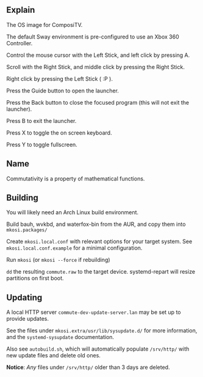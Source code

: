 ## Explain
The OS image for ComposiTV.

The default Sway environment is pre-configured to use an Xbox 360 Controller.

Control the mouse cursor with the Left Stick, and left click by pressing A.

Scroll with the Right Stick, and middle click by pressing the Right Stick.

Right click by pressing the Left Stick ( :P ).

Press the Guide button to open the launcher.

Press the Back button to close the focused program (this will not exit the launcher).

Press B to exit the launcher.

Press X to toggle the on screen keyboard.

Press Y to toggle fullscreen.

## Name
Commutativity is a property of mathematical functions.

## Building
You will likely need an Arch Linux build environment.

Build bauh, wvkbd, and waterfox-bin from the AUR,
and copy them into `mkosi.packages/`

Create `mkosi.local.conf` with relevant options for your target system.
See `mkosi.local.conf.example` for a minimal configuration.

Run `mkosi` (or `mkosi --force` if rebuilding)

`dd` the resulting `commute.raw` to the target device.
systemd-repart will resize partitions on first boot.

## Updating
A local HTTP server `commute-dev-update-server.lan` may be set up to provide updates.

See the files under `mkosi.extra/usr/lib/sysupdate.d/` for more information, and the `systemd-sysupdate` documentation.

Also see `autobuild.sh`, which will automatically populate `/srv/http/` with new update files and delete old ones.

**Notice**: *Any* files under `/srv/http/` older than 3 days are deleted.
